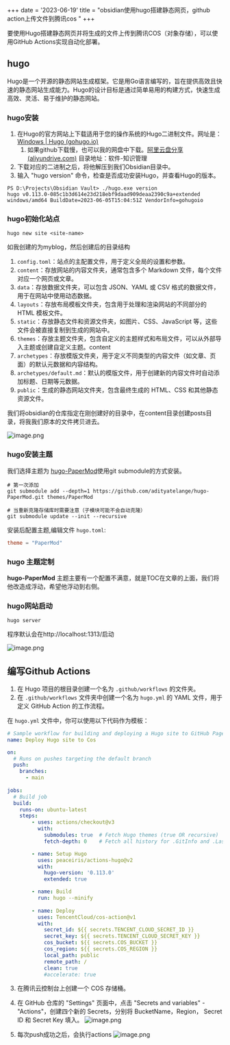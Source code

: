 +++
date = '2023-06-19'
title = "obsidian使用hugo搭建静态网页，github action上传文件到腾讯cos "
+++

要使用Hugo搭建静态网页并将生成的文件上传到腾讯COS（对象存储），可以使用GitHub Actions实现自动化部署。


## hugo

Hugo是一个开源的静态网站生成框架。它是用Go语言编写的，旨在提供高效且快速的静态网站生成能力。Hugo的设计目标是通过简单易用的构建方式，快速生成高效、灵活、易于维护的静态网站。

### hugo安装

1. 在Hugo的官方网站上下载适用于您的操作系统的Hugo二进制文件。网址是：[Windows | Hugo (gohugo.io)](https://gohugo.io/installation/windows/) 
	1. 如果github下载慢，也可以我的网盘中下载。[阿里云盘分享 (aliyundrive.com)](https://www.aliyundrive.com/s/wFhAkS9HUJb) 目录地址：软件-知识管理
2. 下载对应的二进制之后，将他解压到我们Obsidian目录中。
3. 输入 "hugo version" 命令，检查是否成功安装Hugo，并查看Hugo的版本。
```
PS D:\Projects\Obsidian Vault> ./hugo.exe version
hugo v0.113.0-085c1b3d614e23d218ebf9daad909deaa2390c9a+extended windows/amd64 BuildDate=2023-06-05T15:04:51Z VendorInfo=gohugoio
```

### hugo初始化站点

```
hugo new site <site-name>
```

如我创建的为myblog，然后创建后的目录结构
1. `config.toml`：站点的主配置文件，用于定义全局的设置和参数。
2. `content`：存放网站的内容文件夹，通常包含多个 Markdown 文件，每个文件对应一个网页或文章。
3. `data`：存放数据文件夹，可以包含 JSON、YAML 或 CSV 格式的数据文件，用于在网站中使用动态数据。
4. `layouts`：存放布局模板文件夹，包含用于处理和渲染网站的不同部分的 HTML 模板文件。
5. `static`：存放静态文件和资源文件夹，如图片、CSS、JavaScript 等，这些文件会被直接复制到生成的网站中。
6. `themes`：存放主题文件夹，包含自定义的主题样式和布局文件，可以从外部导入主题或创建自定义主题。content
7. `archetypes`：存放模版文件夹，用于定义不同类型的内容文件（如文章、页面）的默认元数据和内容结构。
8. `archetypes/default.md`：默认的模版文件，用于创建新的内容文件时自动添加标题、日期等元数据。
9. `public`：生成的静态网站文件夹，包含最终生成的 HTML、CSS 和其他静态资源文件。

我们将obsidian的仓库指定在刚创建好的目录中，在content目录创建posts目录，将我我们原本的文件拷贝进去。

![image.png](http://assets.happtim.com/image/n3dc/202306201442177.png)


### hugo安装主题

我们选择主题为 [hugo-PaperMod](https://github.com/adityatelange/hugo-PaperMod)使用git submodule的方式安装。

```
# 第一次添加
git submodule add --depth=1 https://github.com/adityatelange/hugo-PaperMod.git themes/PaperMod

# 当重新克隆存储库时需要注意（子模块可能不会自动克隆）
git submodule update --init --recursive 
```

安装后配置主题,编辑文件 `hugo.toml`:

```toml
theme = "PaperMod"
```

### hugo 主题定制
**hugo-PaperMod** 主题主要有一个配置不满意，就是TOC在文章的上面，我们将他改造成浮动，希望他浮动到右侧。



### hugo网站启动

```
hugo server
```

程序默认会在http://localhost:1313/启动

![image.png](http://assets.happtim.com/image/n3dc/202306201444771.png)


## 编写Github Actions

1. 在 Hugo 项目的根目录创建一个名为 `.github/workflows` 的文件夹。
2. 在 `.github/workflows` 文件夹中创建一个名为 `hugo.yml` 的 YAML 文件，用于定义 GitHub Action 的工作流程。

在 `hugo.yml` 文件中，你可以使用以下代码作为模板：

``` yaml
# Sample workflow for building and deploying a Hugo site to GitHub Pages
name: Deploy Hugo site to Cos

on:
  # Runs on pushes targeting the default branch
  push:
    branches:
      - main
      
jobs:
  # Build job
  build:
    runs-on: ubuntu-latest
    steps:
        - uses: actions/checkout@v3
          with:
            submodules: true  # Fetch Hugo themes (true OR recursive)
            fetch-depth: 0    # Fetch all history for .GitInfo and .Lastmod

        - name: Setup Hugo
          uses: peaceiris/actions-hugo@v2
          with:
            hugo-version: '0.113.0'
            extended: true

        - name: Build
          run: hugo --minify
          
        - name: Deploy
          uses: TencentCloud/cos-action@v1
          with:
            secret_id: ${{ secrets.TENCENT_CLOUD_SECRET_ID }}
            secret_key: ${{ secrets.TENCENT_CLOUD_SECRET_KEY }}
            cos_bucket: ${{ secrets.COS_BUCKET }}
            cos_region: ${{ secrets.COS_REGION }}
            local_path: public
            remote_path: /
            clean: true
            #accelerate: true
```

3. 在腾讯云控制台上创建一个 COS 存储桶。
4. 在 GitHub 仓库的 "Settings" 页面中，点击 "Secrets and variables" - "Actions"，创建四个新的 Secrets，分别将 BucketName，Region， Secret ID 和 Secret Key 填入。
![image.png](http://assets.happtim.com/image/n3dc/202306201329792.png)

5. 每次push成功之后，会执行actions
![image.png](http://assets.happtim.com/image/n3dc/202306201448904.png)
